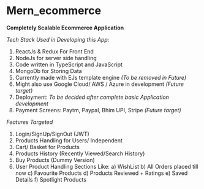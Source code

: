 # Mern_ecommerce

**Completely Scalable Ecommerce Application**

*Tech Stack Used in Developing this App:*
1. ReactJs & Redux For Front End
2. NodeJs for server side handling
3. Code written in TypeScript and JavaScript
4. MongoDb for Storing Data
5. Currently made with EJs template engine *(To be removed in Future)*
6. Might also use Google Cloud/ AWS / Azure in development *(Future target)*
7. Deployment: *To be decided after complete basic Application development*
8. Payment Screens: Paytm, Paypal, Bhim UPI, Stripe *(Future target)*

*Features Targeted*
1. Login/SignUp/SignOut (JWT)
2. Products Handling for Users/ Independent
3. Cart/ Basket for Products
4. Products History (Recently Viewed/Search History)
5. Buy Products (Dummy Version)
6. User Product Handling Sections Like:
   a) WishList
   b) All Orders placed till now
   c) Favourite Products
   d) Products Reviewed + Ratings
   e) Saved Details
   f) Spotlight Products